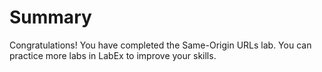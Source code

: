 # Summary

Congratulations! You have completed the Same-Origin URLs lab. You can practice more labs in LabEx to improve your skills.

